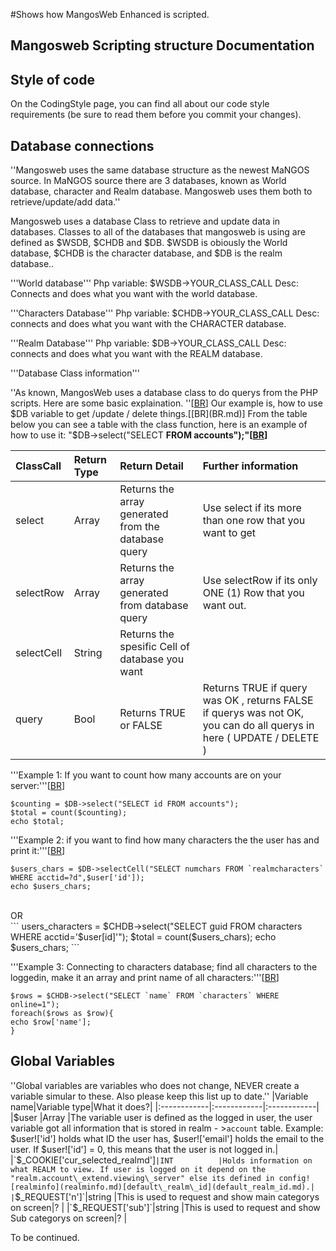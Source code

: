 #Shows how MangosWeb Enhanced is scripted.

## Mangosweb Scripting structure Documentation ##


## Style of code ##
On the CodingStyle page, you can find all about our code style requirements (be sure to read them before you commit your changes).


## Database connections ##

''Mangosweb uses the same database structure as the newest MaNGOS source. In MaNGOS source there are 3 databases, known as
World database, character and Realm database. Mangosweb uses them both to retrieve/update/add data.''

Mangosweb uses a database Class to retrieve and update data in databases. Classes to all of the databases that mangosweb is using are defined as
$WSDB, $CHDB and $DB. $WSDB is obiously the World database, $CHDB is the character database, and $DB is the realm database..

'''World database'''
Php variable: $WSDB->YOUR\_CLASS\_CALL
Desc: Connects and does what you want with the world database.

'''Characters Database'''
Php variable: $CHDB->YOUR\_CLASS\_CALL
Desc: connects and does what you want with the CHARACTER database.

'''Realm Database'''
Php variable: $DB->YOUR\_CLASS\_CALL
Desc: connects and does what you want with the REALM database.


'''Database Class information'''

''As known, MangosWeb uses a database class to do querys from the PHP scripts. Here are some basic explaination. ''[[BR](BR.md)]
Our example is, how to use $DB variable to get /update / delete things.[[BR](BR.md)]
From the table below you can see a table with the class function, here is an example of how to use it: "$DB->select("SELECT **FROM accounts");"[[BR](BR.md)]**

|ClassCall | Return Type | Return Detail | Further information|
|:---------|:------------|:--------------|:-------------------|
|select    |Array        | Returns the array generated from the database query | Use select if its more than one row that you want to get|
|selectRow | Array       |Returns the array generated from database query | Use selectRow if its only ONE (1) Row that you want out.|
|selectCell | String      | Returns the spesific Cell of database you want || Use selectCell if its only a Cell you want printed exm: SELECT id FROM account WHERE id=1|
|query     | Bool        | Returns TRUE or FALSE | Returns TRUE if query was OK , returns FALSE if querys was not OK, you can do all querys in here ( UPDATE / DELETE )|

'''Example 1: If you want to count how many accounts are on your server:'''[[BR](BR.md)]

```
$counting = $DB->select("SELECT id FROM accounts");
$total = count($counting);
echo $total;
```

'''Example 2: if you want to find how many characters the the user has and print it:'''[[BR](BR.md)]

```
$users_chars = $DB->selectCell("SELECT numchars FROM `realmcharacters` WHERE acctid=?d",$user['id']);
echo $users_chars;
```
<br />
OR
<br />
```
users_characters = $CHDB->select("SELECT guid FROM characters WHERE acctid='$user[id]'");
$total = count($users_chars);
echo $users_chars;
```

'''Example 3: Connecting to characters database; find all characters to the loggedin, make it an array and print name of all characters:'''[[BR](BR.md)]

```
$rows = $CHDB->select("SELECT `name` FROM `characters` WHERE online=1");
foreach($rows as $row){
echo $row['name'];
}
```



## Global Variables ##
''Global variables are variables who does not change, NEVER create a variable simular to these. Also please keep this list up to date.''
|Variable name|Variable type|What it does?|
|:------------|:------------|:------------|
|$user        |Array        |The variable user is defined as the logged in user, the user variable got all information that is stored in realm - >`account` table. Example: $user!['id'] holds what ID the user has, $user!['email'] holds the email to the user. If $user!['id'] = 0, this means that the user is not logged in.|
|`$_COOKIE['cur_selected_realmd']`|INT          |Holds information on what REALM to view. If user is logged on it depend on the "realm.account\_extend.viewing\_server" else its defined in config![realminfo](realminfo.md)[default\_realm\_id](default_realm_id.md).|
|`$_REQUEST['n']`|string       |This is used to request and show main categorys on screen|?            |
|`$_REQUEST['sub']`|string       |This is used to request and show Sub categorys on screen|?            |



To be continued.